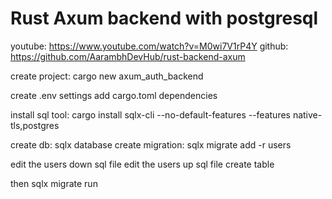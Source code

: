# Rust Axum backend with postgresql

youtube: https://www.youtube.com/watch?v=M0wi7V1rP4Y
github: https://github.com/AarambhDevHub/rust-backend-axum

create project: cargo new axum_auth_backend

create .env settings
add cargo.toml dependencies

install sql tool: cargo install sqlx-cli --no-default-features --features native-tls,postgres

create db: sqlx database create
migration: sqlx migrate add -r users

edit the users down sql file
edit the users up sql file create table

then sqlx migrate run

